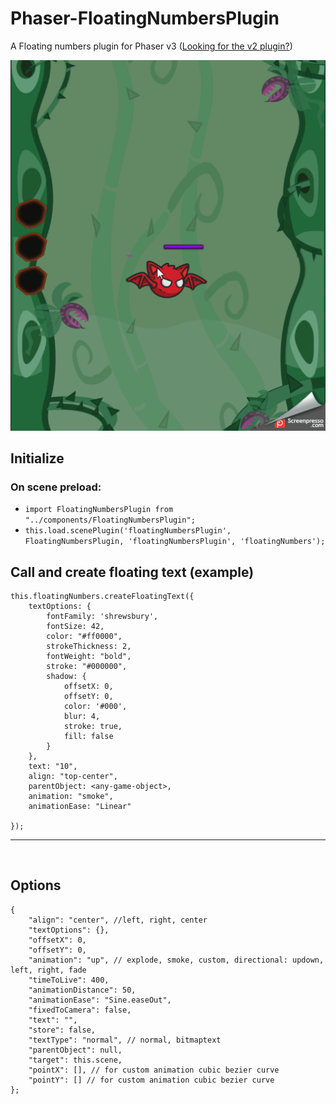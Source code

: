 # Phaser-FloatingNumbersPlugin
A Floating numbers plugin for Phaser v3 ([Looking for the v2 plugin?](https://github.com/netgfx/Phaser-FloatingText))


![sample](https://github.com/netgfx/FloatingNumbersPlugin/blob/master/sample.gif)

## Initialize

### On scene preload:
- `import FloatingNumbersPlugin from "../components/FloatingNumbersPlugin";`
- `this.load.scenePlugin('floatingNumbersPlugin', FloatingNumbersPlugin, 'floatingNumbersPlugin', 'floatingNumbers');`

## Call and create floating text (example)

```
this.floatingNumbers.createFloatingText({
    textOptions: {
        fontFamily: 'shrewsbury',
        fontSize: 42,
        color: "#ff0000",
        strokeThickness: 2,
        fontWeight: "bold",
        stroke: "#000000",
        shadow: {
            offsetX: 0,
            offsetY: 0,
            color: '#000',
            blur: 4,
            stroke: true,
            fill: false
        }
    },
    text: "10",
    align: "top-center",
    parentObject: <any-game-object>,
    animation: "smoke",
    animationEase: "Linear"

});
```
---
<br>

## Options

```
{
    "align": "center", //left, right, center
    "textOptions": {},
    "offsetX": 0,
    "offsetY": 0,
    "animation": "up", // explode, smoke, custom, directional: updown, left, right, fade
    "timeToLive": 400,
    "animationDistance": 50,
    "animationEase": "Sine.easeOut",
    "fixedToCamera": false,
    "text": "",
    "store": false,
    "textType": "normal", // normal, bitmaptext
    "parentObject": null,
    "target": this.scene,
    "pointX": [], // for custom animation cubic bezier curve
    "pointY": [] // for custom animation cubic bezier curve
};
```

